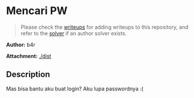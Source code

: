 # Mencari PW

> Please check the [writeups](./writeups/) for adding writeups to this repository, and refer to the [solver](./solver/) if an author solver exists.

**Author:** b4r

**Attachment:** [./dist](./dist)


## Description
Mas bisa bantu aku buat login? Aku lupa passwordnya :(
